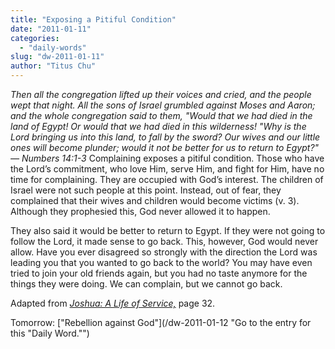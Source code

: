 ```yaml
---
title: "Exposing a Pitiful Condition"
date: "2011-01-11"
categories: 
  - "daily-words"
slug: "dw-2011-01-11"
author: "Titus Chu"
---
```


_Then all the congregation lifted up their voices and cried, and the people wept that night. All the sons of Israel grumbled against Moses and Aaron; and the whole congregation said to them, "Would that we had died in the land of Egypt! Or would that we had died in this wilderness! "Why is the Lord bringing us into this land, to fall by the sword? Our wives and our little ones will become plunder; would it not be better for us to return to Egypt?" — Numbers 14:1-3_ Complaining exposes a pitiful condition. Those who have the Lord’s commitment, who love Him, serve Him, and fight for Him, have no time for complaining. They are occupied with God’s interest. The children of Israel were not such people at this point. Instead, out of fear, they complained that their wives and children would become victims (v. 3). Although they prophesied this, God never allowed it to happen.

They also said it would be better to return to Egypt. If they were not going to follow the Lord, it made sense to go back. This, however, God would never allow. Have you ever disagreed so strongly with the direction the Lord was leading you that you wanted to go back to the world? You may have even tried to join your old friends again, but you had no taste anymore for the things they were doing. We can complain, but we cannot go back.

Adapted from _[Joshua: A Life of Service,](/book-joshua/ "Go to the listing for this book.")_ page 32.

Tomorrow: ["Rebellion against God"](/dw-2011-01-12 "Go to the entry for this "Daily Word."")
